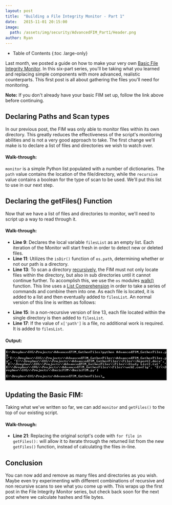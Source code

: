 ```yaml
---
layout: post
title:  "Building a File Integrity Monitor - Part 1"
date:   2015-11-01 20:15:00
image: 
  path: /assets/img/security/AdvancedFIM_Part1/Header.png
author: Ryan
---
```


- Table of Contents
{:toc .large-only}

Last month, we posted a guide on how to make your very own [Basic File Integrity Monitor](http://sciencevikinglabs.com/building-a-basic-file-integrity-monitor/). In this six-part series, you'll be taking what you learned and replacing simple components with more advanced, realistic counterparts. This first post is all about gathering the files you'll need for monitoring.

**Note:** If you don't already have your basic FIM set up, follow the link above before continuing.


## Declaring Paths and Scan types
In our previous post, the FIM was only able to monitor files within its own directory. This greatly reduces the effectiveness of the script's monitoring abilities and is not a very good approach to take. The first change we'll make is to declare a list of files and directories we wish to watch over.

<script src="https://gist.github.com/RBoutot/205de4d8e829443ed41d.js?file=monitorVar.py"></script>

#### Walk-through:
`monitor` is a simple Python list populated with a number of dictionaries. The `path` value contains the location of the file/directory, while the `recursive` value contains a boolean for the type of scan to be used. We'll put this list to use in our next step.

## Declaring the getFiles() Function
Now that we have a list of files and directories to monitor, we'll need to script up a way to read through it.

<script src="https://gist.github.com/RBoutot/205de4d8e829443ed41d.js?file=getFiles.py"></script>

#### Walk-through:
* **Line 9**: Declares the local variable `filesList` as an empty list. Each iteration of the Monitor will start fresh in order to detect new or deleted files.
* **Line 11**: Utilizes the `isDir()` function of `os.path`, determining whether or not our path is a directory.
* **Line 13**: To scan a directory [recursively](https://en.wikipedia.org/wiki/Recursion_%28computer_science%29), the FIM must not only locate files within the directory, but also in sub directories until it cannot continue further. To accomplish this, we use the `os` modules [walk()](https://docs.python.org/2/library/os.html#os.walk) function. This line uses a [List Comprehension](https://docs.python.org/2/tutorial/datastructures.html#list-comprehensions) in order to take a series of commands and combine them into one. As each file is located, it is added to a list and then eventually added to `filesList`. An normal version of this line is written as follows:
<script src="https://gist.github.com/RBoutot/205de4d8e829443ed41d.js?file=recursiveLong.py"></script>
* **Line 15**: In a non-recursive version of line 13, each file located within the single directory is then added to `filesList`.
* **Line 17**: If the value of `x['path']` is a file, no additional work is required. It is added to `filesList`.

#### Output:
![Get Files](/assets/img/security/AdvancedFIM_Part1/GetFiles.png)

## Updating the Basic FIM:
Taking what we've written so far, we can add `monitor` and `getFiles()` to the top of our existing script.

<script src="https://gist.github.com/RBoutot/205de4d8e829443ed41d.js?file=AdvancedFIM_GatherFiles.py"></script>

#### Walk-through:
* **Line 21**: Replacing the original script's code with `for file in getFiles():` will allow it to iterate through the returned list from the new `getFiles()` function, instead of calculating the files in-line.

## Conclusion
You can now add and remove as many files and directories as you wish. Maybe even try experimenting with different combinations of recursive and non recursive scans to see what you come up with. This wraps up the first post in the File Integrity Monitor series, but check back soon for the next post where we calculate hashes and file bytes.
